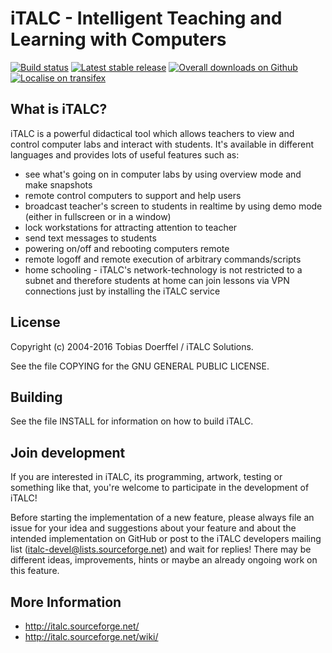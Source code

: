 # iTALC - Intelligent Teaching and Learning with Computers

[![Build status](https://img.shields.io/travis/iTALC/italc.svg)](https://travis-ci.org/iTALC/italc)
[![Latest stable release](https://img.shields.io/github/release/iTALC/italc.svg?maxAge=3600)](https://github.com/iTALC/italc/releases)
[![Overall downloads on Github](https://img.shields.io/github/downloads/iTALC/italc/total.svg?maxAge=3600)](https://github.com/iTALC/italc/releases)
[![Localise on transifex](https://img.shields.io/badge/localise-on_transifex-green.svg)](https://www.transifex.com/italc-solutions/italc/)


## What is iTALC?

iTALC is a powerful didactical tool which allows teachers to view and control
computer labs and interact with students. It's available in different languages and
provides lots of useful features such as:

  * see what's going on in computer labs by using overview mode and make snapshots
  * remote control computers to support and help users
  * broadcast teacher's screen to students in realtime by using demo mode
    (either in fullscreen or in a window)
  * lock workstations for attracting attention to teacher
  * send text messages to students
  * powering on/off and rebooting computers remote
  * remote logoff and remote execution of arbitrary commands/scripts
  * home schooling - iTALC's network-technology is not restricted to a subnet
    and therefore students at home can join lessons via VPN connections just by
    installing the iTALC service


## License

Copyright (c) 2004-2016 Tobias Doerffel / iTALC Solutions.

See the file COPYING for the GNU GENERAL PUBLIC LICENSE.


## Building

See the file INSTALL for information on how to build iTALC.


## Join development

If you are interested in iTALC, its programming, artwork, testing or something like that, you're welcome to participate in the development of iTALC!

Before starting the implementation of a new feature, please always file an issue for your idea and suggestions about your feature and about the intended implementation on GitHub or post to the iTALC developers mailing list (italc-devel@lists.sourceforge.net) and wait for replies! There may be different ideas, improvements, hints or maybe an already ongoing work on this feature.


## More Information

* http://italc.sourceforge.net/
* http://italc.sourceforge.net/wiki/

